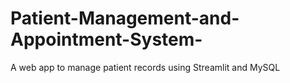 # Patient-Management-and-Appointment-System-
A web app to manage patient records using Streamlit and MySQL
